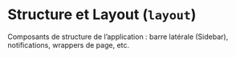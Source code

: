 # Structure et Layout (`layout`)

Composants de structure de l’application : barre latérale (Sidebar), notifications, wrappers de page, etc.
